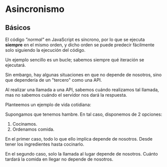 # Asincronismo

## Básicos

El código _"normal"_ en JavaScript es síncrono, por lo que se ejecuta **siempre** en el mismo orden, y dicho orden se puede predecir fácilmente solo siguiendo la ejecución del código.

Un ejemplo sencillo es un bucle; sabemos siempre qué iteración se ejecutará.

Sin embargo, hay algunas situaciones en que no depende de nosotros, sino que dependería de un "tercero" como una API.

Al realizar una llamada a una API, sabemos cuándo realizamos tal llamada, mas no sabemos cuándo el servidor nos dará la respuesta.

Planteemos un ejemplo de vida cotidiana:

Supongamos que tenemos hambre. En tal caso, disponemos de 2 opciones:

1. Cocinamos.
2. Ordenamos comida.

En el primer caso, todo lo que ello implica depende de nosotros. Desde tener los ingredientes hasta cocinarlo.

En el segundo caso, solo la llamada al lugar depende de nosotros. Cuánto tardará la comida en llegar no depende de nosotros.

